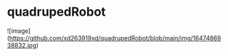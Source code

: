 # quadrupedRobot

![image] (https://github.com/xd263919xd/quadrupedRobot/blob/main/img/1647486938832.jpg)
